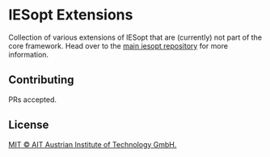 # IESopt Extensions

Collection of various extensions of IESopt that are (currently) not part of the core framework. Head over to the [main iesopt repository](https://github.com/ait-energy/iesopt) for more information.

## Contributing

PRs accepted.

## License

[MIT © AIT Austrian Institute of Technology GmbH.](LICENSE)
